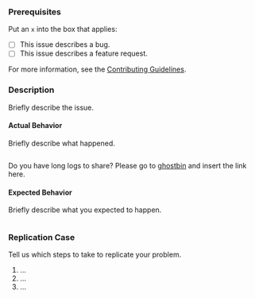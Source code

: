 ### Prerequisites

Put an `x` into the box that applies:

- [ ] This issue describes a bug.
- [ ] This issue describes a feature request.

For more information, see the [Contributing Guidelines](https://github.com/barundel/terraform-aws-flowlogs/tree/master/CONTRIBUTING.md).

### Description

Briefly describe the issue.

#### Actual Behavior

Briefly describe what happened.

```
```

Do you have long logs to share? Please go to [ghostbin](https://ghostbin.co) and insert the link here.

#### Expected Behavior

Briefly describe what you expected to happen.

```
```

### Replication Case

Tell us which steps to take to replicate your problem.

1. ...
2. ...
3. ...
